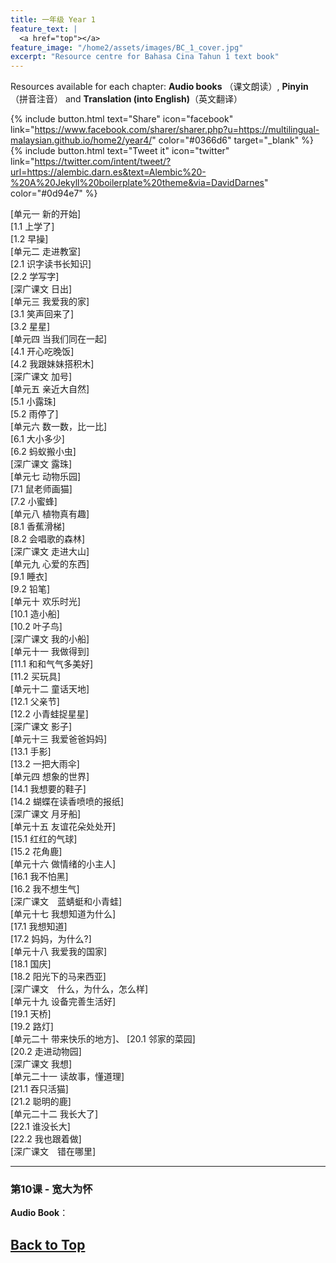 ```yaml
---
title: 一年级 Year 1 
feature_text: |
  <a href="top"></a>
feature_image: "/home2/assets/images/BC_1_cover.jpg"
excerpt: "Resource centre for Bahasa Cina Tahun 1 text book"
---
```

Resources available for each chapter: **Audio books** （课文朗读）, **Pinyin**（拼音注音） and **Translation (into English)**（英文翻译）

{% include button.html text="Share" icon="facebook" link="https://www.facebook.com/sharer/sharer.php?u=https://multilingual-malaysian.github.io/home2/year4/" color="#0366d6" target="_blank" %}  {% include button.html text="Tweet it" icon="twitter" link="https://twitter.com/intent/tweet/?url=https://alembic.darn.es&text=Alembic%20-%20A%20Jekyll%20boilerplate%20theme&via=DavidDarnes" color="#0d94e7" %}

[单元一 新的开始]\
[1.1 上学了]\
[1.2 早操]\
[单元二 走进教室]\
[2.1 识字读书长知识]\
[2.2 学写字]\
[深广课文 日出]\
[单元三 我爱我的家]\
[3.1 笑声回来了]\
[3.2 星星]\
[单元四 当我们同在一起]\
[4.1 开心吃晚饭]\
[4.2 我跟妹妹搭积木]\
[深广课文 加号]\
[单元五 亲近大自然]\
[5.1 小露珠]\
[5.2 雨停了]\
[单元六 数一数，比一比]\
[6.1 大小多少]\
[6.2 蚂蚁搬小虫]\
[深广课文 露珠]\
[单元七 动物乐园]\
[7.1 鼠老师画猫]\
[7.2 小蜜蜂]\
[单元八 植物真有趣]\
[8.1 香蕉滑梯]\
[8.2 会唱歌的森林]\
[深广课文 走进大山]\
[单元九 心爱的东西]\
[9.1 睡衣]\
[9.2 铅笔]\
[单元十 欢乐时光]\
[10.1 造小船]\
[10.2 叶子鸟]\
[深广课文 我的小船]\
[单元十一 我做得到]\
[11.1 和和气气多美好]\
[11.2 买玩具]\
[单元十二 童话天地]\
[12.1 父亲节]\
[12.2 小青蛙捉星星]\
[深广课文 影子]\
[单元十三 我爱爸爸妈妈]\
[13.1 手影]\
[13.2 一把大雨伞]\
[单元四 想象的世界]\
[14.1 我想要的鞋子]\
[14.2 蝴蝶在读香喷喷的报纸]\
[深广课文 月牙船]\
[单元十五 友谊花朵处处开]\
[15.1 红红的气球]\
[15.2 花角鹿]\
[单元十六 做情绪的小主人]\
[16.1 我不怕黑]\
[16.2 我不想生气]\
[深广课文　蓝蜻蜓和小青蛙]\
[单元十七 我想知道为什么]\
[17.1 我想知道]\
[17.2 妈妈，为什么?]\
[单元十八 我爱我的国家]\
[18.1 国庆]\
[18.2 阳光下的马来西亚]\
[深广课文　什么，为什么，怎么样]\
[单元十九 设备完善生活好]\
[19.1 天桥]\
[19.2 路灯]\
[单元二十 带来快乐的地方]、
[20.1 邻家的菜园]\
[20.2 走进动物园]\
[深广课文 我想]\
[单元二十一 读故事，懂道理]\
[21.1 吞只活猫]\
[21.2 聪明的鹿]\
[单元二十二 我长大了]\
[22.1 谁没长大]\
[22.2 我也跟着做]\
[深广课文　错在哪里]


----
### 第10课 - 宽大为怀 <a name="passage10"></a>
**Audio Book**： 

[Back to Top](#top)
----

